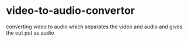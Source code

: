 # video-to-audio-convertor
converting video to audio which separates the video and audio and gives the out put as audio
